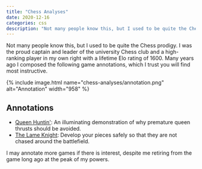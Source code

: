```yaml
---
title: "Chess Analyses"
date: 2020-12-16
categories: css
description: "Not many people know this, but I used to be quite the Chess prodigy."
---
```


Not many people know this, but I used to be quite the Chess prodigy. I was the proud captain and leader of the university Chess club and a high-ranking player in my own right with a lifetime Elo rating of 1600. Many years ago I composed the following game annotations, which I trust you will find most instructive.

{% include image.html name="chess-analyses/annotation.png" alt="Annotation" width="958" %}

## Annotations

- [Queen Huntin'](http://gameknot.com/annotation.pl/queen-huntin?gm=44280): An illuminating demonstration of why premature queen thrusts should be avoided.
- [The Lame Knight](http://gameknot.com/annotation.pl/the-lame-knight?gm=44281): Develop your pieces safely so that they are not chased around the battlefield.

I may annotate more games if there is interest, despite me retiring from the game long ago at the peak of my powers.
